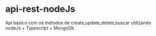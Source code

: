 # api-rest-nodeJs
Api básico com os métodos de create,update,delete,buscar utilizando nodeJs + Typescript +  MongoDb
